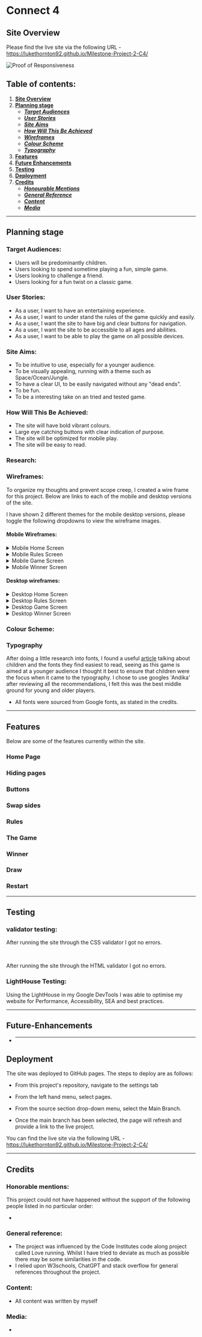 # **Connect 4**

## **Site Overview**

Please find the live site via the following URL - https://lukethornton92.github.io/Milestone-Project-2-C4/

<img src="" alt="Proof of Responsiveness">

## Table of contents:

1. [**Site Overview**](#site-overview)
2. [**Planning stage**](#planning-stage)
   - [**_Target Audiences_**](#target-audiences)
   - [**_User Stories_**](#user-stories)
   - [**_Site Aims_**](#site-aims)
   - [**_How Will This Be Achieved_**](#how-will-this-be-achieved)
   - [**_Wireframes_**](#wireframes)
   - [**_Colour Scheme_**](#colour-scheme)
   - [**_Typography_**](#typography)
3. [**Features**](#features)
4. [**Future Enhancements**](#future-enhancements)
5. [**Testing**](#testing)
6. [**Deployment**](#deployment)
7. [**Credits**](#credits)
   - [**_Honourable Mentions_**](#honourable-mentions)
   - [**_General Reference_**](#general-refrence)
   - [**_Content_**](#content)
   - [**_Media_**](#media)

---

## **Planning stage**

### **Target Audiences:**

- Users will be predominantly children.
- Users looking to spend sometime playing a fun, simple game.
- Users looking to challenge a friend.
- Users looking for a fun twist on a classic game.

### **User Stories:**

- As a user, I want to have an entertaining experience.
- As a user, I want to under stand the rules of the game quickly and easily.
- As a user, I want the site to have big and clear buttons for navigation.
- As a user, I want the site to be accessible to all ages and abilities.
- As a user, I want to be able to play the game on all possible devices.

### **Site Aims:**

- To be intuitive to use, especially for a younger audience.
- To be visually appealing, running with a theme such as Space/Ocean/Jungle.
- To have a clear UI, to be easily navigated without any "dead ends".
- To be fun.
- To be a interesting take on an tried and tested game.

### **How Will This Be Achieved:**

- The site will have bold vibrant colours.
- Large eye catching buttons with clear indication of purpose.
- The site will be optimized for mobile play.
- The site will be easy to read.

### **Research:**

### **Wireframes:**

To organize my thoughts and prevent scope creep, I created a wire frame for this project. Below are links to each of the mobile and desktop versions of the site.

I have shown 2 different themes for the mobile desktop versions, please toggle the following dropdowns to view the wireframe images.

#### **Mobile Wireframes:**

   <details><summary>Mobile Home Screen</summary>
   <img src="assets/images/C4-wireframe-Mobile-Home.png" alt="">
   </details>

   <details><summary>Mobile Rules Screen</summary>
   <img src="assets/images/C4-wireframe-Mobile-Rules.png" alt="">
   </details>

   <details><summary>Mobile Game Screen</summary>
   <img src="assets/images/C4-wireframe-Mobile-Game.png" alt="">
   </details>

   <details><summary>Mobile Winner Screen</summary>
   <img src="assets/images/C4-wireframe-Mobile-Endgame.png" alt="">
   </details>

#### **Desktop wireframes:**

   <details><summary>Desktop Home Screen</summary>
   <img src="assets/images/C4-wireframes-Desktop-Home.png" alt="">
   </details>

   <details><summary>Desktop Rules Screen</summary>
   <img src="assets/images/C4-wireframe-Desktop-Rules.png" alt="">
   </details>

   <details><summary>Desktop Game Screen</summary>
   <img src="assets/images/C4-wireframe-Desktop-Game.png" alt="">
   </details>

   <details><summary>Desktop Winner Screen</summary>
   <img src="assets/images/C4-wireframe-Desktop-Endgame.png" alt="">
   </details>

### **Colour Scheme:**

### **Typography**

After doing a little research into fonts, I found a useful [article](https://varrojoanna.com/the-easiest-fonts-for-kids-to-read/) talking about children and the fonts they find easiest to read, seeing as this game is aimed at a younger audience I thought it best to ensure that children were the focus when it came to the typography. I chose to use googles 'Andika' after reviewing all the recommendations, I felt this was the best middle ground for young and older players.

- All fonts were sourced from Google fonts, as stated in the credits.

---

## **Features**

Below are some of the features currently within the site.

### **Home Page**

### **Hiding pages**

### **Buttons**

### **Swap sides**

### **Rules**

### **The Game**

### **Winner**

### **Draw**

### **Restart**

---

## **Testing**

### **validator testing:**

After running the site through the CSS validator I got no errors.

<img src="" alt="">

After running the site through the HTML validator I got no errors.

### **LightHouse Testing:**

Using the LightHouse in my Google DevTools I was able to optimise my website for Performance, Accessibility, SEA and best practices.

---

## **Future-Enhancements**

- ***

## **Deployment**

The site was deployed to GitHub pages. The steps to deploy are as follows:

- From this project's repository, navigate to the settings tab

- From the left hand menu, select pages.

- From the source section drop-down menu, select the Main Branch.

- Once the main branch has been selected, the page will refresh and provide a link to the live project.

You can find the live site via the following URL - https://lukethornton92.github.io/Milestone-Project-2-C4/

---

## **Credits**

### **Honorable mentions:**

This project could not have happened without the support of the following people listed in no particular order:

-

### **General reference:**

- The project was influenced by the Code Institutes code along project called Love running. Whilst I have tried to deviate as much as possible there may be some similarities in the code.
- I relied upon W3schools, ChatGPT and stack overflow for general references throughout the project.

### **Content:**

- All content was written by myself

### **Media:**

-
